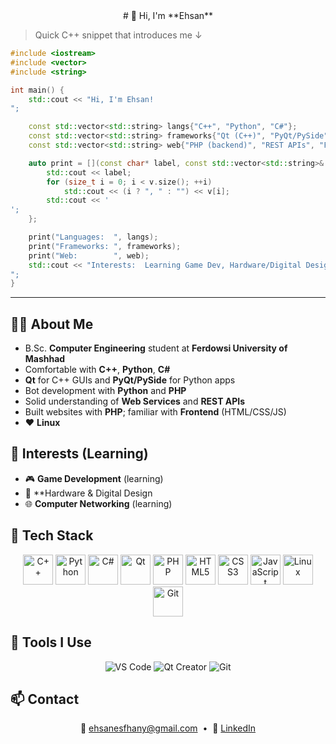 <div align="center">
# 👋 Hi, I'm **Ehsan**
</div>

> Quick C++ snippet that introduces me ↓

```cpp
#include <iostream>
#include <vector>
#include <string>

int main() {
    std::cout << "Hi, I'm Ehsan!
";

    const std::vector<std::string> langs{"C++", "Python", "C#"};
    const std::vector<std::string> frameworks{"Qt (C++)", "PyQt/PySide"};
    const std::vector<std::string> web{"PHP (backend)", "REST APIs", "Frontend (HTML/CSS/JS)"};

    auto print = [](const char* label, const std::vector<std::string>& v){
        std::cout << label;
        for (size_t i = 0; i < v.size(); ++i)
            std::cout << (i ? ", " : "") << v[i];
        std::cout << '
';
    };

    print("Languages:  ", langs);
    print("Frameworks: ", frameworks);
    print("Web:        ", web);
    std::cout << "Interests:  Learning Game Dev, Hardware/Digital Design, and Networking. Linux lover.
";
}
```

---

## 🧑‍🎓 About Me

* B.Sc. **Computer Engineering** student at **Ferdowsi University of Mashhad**
* Comfortable with **C++**, **Python**, **C#**
* **Qt** for C++ GUIs and **PyQt/PySide** for Python apps
* Bot development with **Python** and **PHP**
* Solid understanding of **Web Services** and **REST APIs**
* Built websites with **PHP**; familiar with **Frontend** (HTML/CSS/JS)
* ❤️ **Linux**

## 🎯 Interests (Learning)

* 🎮 **Game Development** (learning)
* 🔧 **Hardware & Digital Design
* 🌐 **Computer Networking** (learning)

## 🚀 Tech Stack

<p align="center">
  <img src="https://cdn.jsdelivr.net/gh/devicons/devicon/icons/cplusplus/cplusplus-original.svg" width="48" alt="C++" />
  <img src="https://cdn.jsdelivr.net/gh/devicons/devicon/icons/python/python-original.svg" width="48" alt="Python" />
  <img src="https://cdn.jsdelivr.net/gh/devicons/devicon/icons/csharp/csharp-original.svg" width="48" alt="C#" />
  <img src="https://cdn.jsdelivr.net/gh/devicons/devicon/icons/qt/qt-original.svg" width="48" alt="Qt" />
  <img src="https://cdn.jsdelivr.net/gh/devicons/devicon/icons/php/php-original.svg" width="48" alt="PHP" />
  <img src="https://cdn.jsdelivr.net/gh/devicons/devicon/icons/html5/html5-original.svg" width="48" alt="HTML5" />
  <img src="https://cdn.jsdelivr.net/gh/devicons/devicon/icons/css3/css3-original.svg" width="48" alt="CSS3" />
  <img src="https://cdn.jsdelivr.net/gh/devicons/devicon/icons/javascript/javascript-original.svg" width="48" alt="JavaScript" />
  <img src="https://cdn.jsdelivr.net/gh/devicons/devicon/icons/linux/linux-original.svg" width="48" alt="Linux" />
  <img src="https://cdn.jsdelivr.net/gh/devicons/devicon/icons/git/git-original.svg" width="48" alt="Git" />
</p>

## 🧰 Tools I Use

<p align="center">
  <img src="https://img.shields.io/badge/Editor-VS%20Code-007ACC?logo=visualstudiocode" alt="VS Code" />
  <img src="https://img.shields.io/badge/IDE-Qt%20Creator-41CD52?logo=qt" alt="Qt Creator" />
  <img src="https://img.shields.io/badge/SCM-Git-F05032?logo=git" alt="Git" />
</p>

## 📫 Contact

<p align="center">
  📧 <a href="mailto:ehsanesfhany@gmail.com">ehsanesfhany@gmail.com</a>
  &nbsp;•&nbsp;
  💼 <a href="https://www.linkedin.com/in/ehsan-esfehani-067b45340/" target="_blank">LinkedIn</a>
</p>
